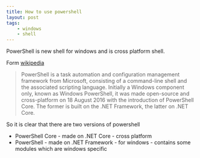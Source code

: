 ```yaml
---
title: How to use powershell
layout: post
tags:
    - windows
    - shell
---
```


PowerShell is new shell for windows and is cross platform shell.

Form [wikipedia](https://en.wikipedia.org/wiki/PowerShell)

> PowerShell is a task automation and configuration management framework from Microsoft, consisting of a command-line shell and the associated scripting language. Initially a Windows component only, known as Windows PowerShell, it was made open-source and cross-platform on 18 August 2016 with the introduction of PowerShell Core. The former is built on the .NET Framework, the latter on .NET Core.

So it is clear that there are two versions of powershell

- PowerShell Core - made on .NET Core - cross platform
- PowerShell - made on .NET Framework - for windows - contains some modules which are windows specific
